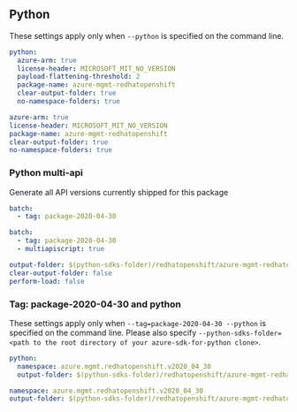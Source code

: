 ## Python

These settings apply only when `--python` is specified on the command line.

```yaml $(python) && !$(track2)
python:
  azure-arm: true
  license-header: MICROSOFT_MIT_NO_VERSION
  payload-flattening-threshold: 2
  package-name: azure-mgmt-redhatopenshift
  clear-output-folder: true
  no-namespace-folders: true
```
```yaml $(python) && $(track2)
azure-arm: true
license-header: MICROSOFT_MIT_NO_VERSION
package-name: azure-mgmt-redhatopenshift
clear-output-folder: true
no-namespace-folders: true
```

### Python multi-api

Generate all API versions currently shipped for this package

```yaml $(python) && $(multiapi) && !$(track2)
batch:
  - tag: package-2020-04-30
```
```yaml $(python) && $(multiapi) && $(track2)
batch:
  - tag: package-2020-04-30
  - multiapiscript: true
```

``` yaml $(multiapiscript)
output-folder: $(python-sdks-folder)/redhatopenshift/azure-mgmt-redhatopenshift/azure/mgmt/redhatopenshift/
clear-output-folder: false
perform-load: false
```

### Tag: package-2020-04-30 and python

These settings apply only when `--tag=package-2020-04-30 --python` is specified on the command line.
Please also specify `--python-sdks-folder=<path to the root directory of your azure-sdk-for-python clone>`.

``` yaml $(tag) == 'package-2020-04-30' && $(python) && !$(track2)
python:
  namespace: azure.mgmt.redhatopenshift.v2020_04_30
  output-folder: $(python-sdks-folder)/redhatopenshift/azure-mgmt-redhatopenshift/azure/mgmt/redhatopenshift/v2020_04_30
```

``` yaml $(tag) == 'package-2020-04-30' && $(python) && $(track2)
namespace: azure.mgmt.redhatopenshift.v2020_04_30
output-folder: $(python-sdks-folder)/redhatopenshift/azure-mgmt-redhatopenshift/azure/mgmt/redhatopenshift/v2020_04_30
```
